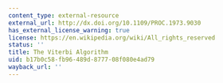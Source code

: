 ```yaml
---
content_type: external-resource
external_url: http://dx.doi.org/10.1109/PROC.1973.9030
has_external_license_warning: true
license: https://en.wikipedia.org/wiki/All_rights_reserved
status: ''
title: The Viterbi Algorithm
uid: b17b0c58-fb96-489d-8777-08f080e4ad79
wayback_url: ''
---
```

